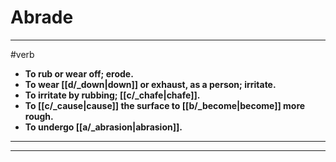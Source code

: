 # Abrade
---
#verb
- **To rub or wear off; erode.**
- **To wear [[d/_down|down]] or exhaust, as a person; irritate.**
- **To irritate by rubbing; [[c/_chafe|chafe]].**
- **To [[c/_cause|cause]] the surface to [[b/_become|become]] more rough.**
- **To undergo [[a/_abrasion|abrasion]].**
---
---
